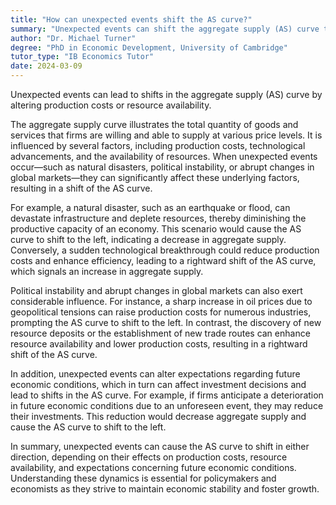 ```yaml
---
title: "How can unexpected events shift the AS curve?"
summary: "Unexpected events can shift the aggregate supply (AS) curve through changes in production costs or resource availability."
author: "Dr. Michael Turner"
degree: "PhD in Economic Development, University of Cambridge"
tutor_type: "IB Economics Tutor"
date: 2024-03-09
---
```


Unexpected events can lead to shifts in the aggregate supply (AS) curve by altering production costs or resource availability.

The aggregate supply curve illustrates the total quantity of goods and services that firms are willing and able to supply at various price levels. It is influenced by several factors, including production costs, technological advancements, and the availability of resources. When unexpected events occur—such as natural disasters, political instability, or abrupt changes in global markets—they can significantly affect these underlying factors, resulting in a shift of the AS curve.

For example, a natural disaster, such as an earthquake or flood, can devastate infrastructure and deplete resources, thereby diminishing the productive capacity of an economy. This scenario would cause the AS curve to shift to the left, indicating a decrease in aggregate supply. Conversely, a sudden technological breakthrough could reduce production costs and enhance efficiency, leading to a rightward shift of the AS curve, which signals an increase in aggregate supply.

Political instability and abrupt changes in global markets can also exert considerable influence. For instance, a sharp increase in oil prices due to geopolitical tensions can raise production costs for numerous industries, prompting the AS curve to shift to the left. In contrast, the discovery of new resource deposits or the establishment of new trade routes can enhance resource availability and lower production costs, resulting in a rightward shift of the AS curve.

In addition, unexpected events can alter expectations regarding future economic conditions, which in turn can affect investment decisions and lead to shifts in the AS curve. For example, if firms anticipate a deterioration in future economic conditions due to an unforeseen event, they may reduce their investments. This reduction would decrease aggregate supply and cause the AS curve to shift to the left.

In summary, unexpected events can cause the AS curve to shift in either direction, depending on their effects on production costs, resource availability, and expectations concerning future economic conditions. Understanding these dynamics is essential for policymakers and economists as they strive to maintain economic stability and foster growth.
    